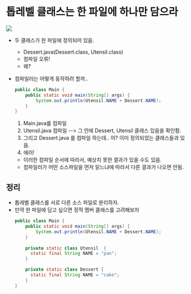 # 톱레벨 클래스는 한 파일에 하나만 담으라
![](https://user-images.githubusercontent.com/13347548/75746762-9ec15200-5d5e-11ea-872f-c0b73dedc39c.png)
- 두 클래스가 한 파일에 정의되어 있음.
  - Dessert.java(Dessert.class, Utensil.class)
  - 컴파일 오류!
  - 왜?

- 컴파일러는 어떻게 동작하려 할까..
  ```java
  public class Main {
      public static void main(String[] args) {
          System.out.println(Utensil.NAME + Dessert.NAME);
      }
  }
  
  ```
  1. Main.java를 컴파일
  2. Utensil.java 컴파일 --> 그 안에 Dessert, Utensil 클래스 있음을 확인함.
  3. 그리고 Dessert.java 를 컴파일 하는데.. 어? 이미 정의되었는 클래스들과 있음.
  4. 에러!
  - 이러한 컴파일 순서에 따라서, 예상치 못한 결과가 있을 수도 있음.
  - 컴파일러가 어떤 소스파일을 먼저 읽느냐에 따라서 다른 결과가 나오면 안됨.

## 정리
- 톱레벨 클래스를 서로 다른 소스 파일로 분리하자.
- 만약 한 파일에 담고 싶으면 정적 멤버 클래스를 고려해보자
  ```java
  public class Main {
      public static void main(String[] args) {
          System.out.println(Utensil.NAME + Dessert.NAME);
      }
      
      private static class Utensil  {
        static final String NAME = "pan";
      }

      private static class Dessert {
        static final String NAME = "cake";
      }
  }
  ```
